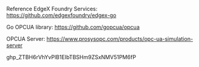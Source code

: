 Reference
EdgeX Foundry Services: https://github.com/edgexfoundry/edgex-go

Go OPCUA library: https://github.com/gopcua/opcua

OPCUA Server: https://www.prosysopc.com/products/opc-ua-simulation-server


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
